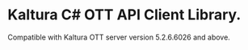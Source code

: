 # Kaltura C# OTT API Client Library.
Compatible with Kaltura OTT server version 5.2.6.6026 and above.
